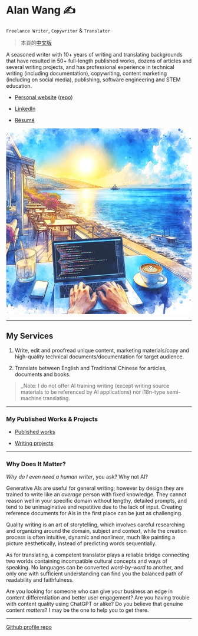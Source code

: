 # Alan Wang ✍️

`Freelance Writer`, `Copywriter` & `Translator`

> 本頁的[中文版](https://github.com/alankrantas/alankrantas/blob/main/README-ZH-TW.md)

A seasoned writer with 10+ years of writing and translating backgrounds that have resulted in 50+ full-length published works, dozens of articles and several writing projects, and has professional experience in technical writing (including documentation), copywriting, content marketing (including on social media), publishing, software engineering and STEM education.

- [Personal website](https://alankrantas.github.io/) ([repo](https://github.com/alankrantas/alankrantas.github.io))

- [LinkedIn](https://www.linkedin.com/in/alankrantas/)

- [Résumé](https://www.cake.me/krantas)

![profile](profile.jpg)

---

## My Services

1. Write, edit and proofread unique content, marketing materials/copy and high-quality technical documents/documentation for target audience.

2. Translate between English and Traditional Chinese for articles, documents and books.

> _Note: I do not offer AI training writing (except writing source materials to be referenced by AI applications) nor i18n-type semi-machine translating.

---

### My Published Works & Projects

- [Published works](https://github.com/alankrantas/alankrantas/blob/main/works/published.md)

- [Writing projects](https://github.com/alankrantas/alankrantas/blob/main/works/projects.md)

---

### Why Does It Matter?

_Why do I even need a human writer_, you ask? Why not AI?

Generative AIs are useful for general writing; however by design they are trained to write like an _average_ person with fixed knowledge. They cannot reason well in your specific domain without lengthy, detailed prompts, and tend to be unimaginative and repetitive due to the lack of input. Creating reference documents for AIs in the first place can be just as challenging.

Quality writing is an art of storytelling, which involves careful researching and organizing around the domain, subject and context, while the creation process is often intuitive, dynamic and nonlinear, much like painting a picture aesthetically, instead of predicting words sequentially.

As for translating, a competent translator plays a reliable bridge connecting two worlds containing incompatible cultural concepts and ways of speaking. No languages can be converted _word-by-word_ to another, and only one with sufficient understanding can find you the balanced path of readability and faithfulness.

Are you looking for someone who can give your business an edge in content differentiation and better user engagement? Are you having trouble with content quality using ChatGPT or alike? Do you believe that genuine content _matters_? I may be the one to help you to get there.

---

[Github profile repo](https://github.com/alankrantas/alankrantas)
